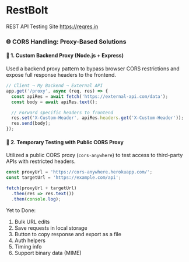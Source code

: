 # RestBolt
REST API Testing Site
https://reqres.in

### 🌐 CORS Handling: Proxy-Based Solutions

#### 🔁 1. Custom Backend Proxy (Node.js + Express)
Used a backend proxy pattern to bypass browser CORS restrictions and expose full response headers to the frontend.

```js
// Client → My Backend → External API
app.get('/proxy', async (req, res) => {
  const apiRes = await fetch('https://external-api.com/data');
  const body = await apiRes.text();

  // Forward specific headers to frontend
  res.set('X-Custom-Header', apiRes.headers.get('X-Custom-Header'));
  res.send(body);
});
```

#### 🧪 2. Temporary Testing with Public CORS Proxy
Utilized a public CORS proxy (`cors-anywhere`) to test access to third-party APIs with restricted headers.

```js
const proxyUrl = 'https://cors-anywhere.herokuapp.com/';
const targetUrl = 'https://example.com/api';

fetch(proxyUrl + targetUrl)
  .then(res => res.text())
  .then(console.log);
```

Yet to Done:

1. Bulk URL edits
2. Save requests in local storage
3. Button to copy response and export as a file
4. Auth helpers
5. Timing info
6. Support binary data (MIME) 
